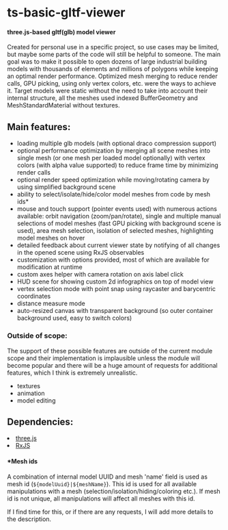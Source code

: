 # ts-basic-gltf-viewer
#### three.js-based gltf(glb) model viewer

Created for personal use in a specific project, so use cases may be limited, but maybe some parts of the code will still be helpful to someone. 
The main goal was to make it possible to open dozens of large industrial building models with thousands of elements and millions of polygons while keeping an optimal render performance. Optimized mesh merging to reduce render calls, GPU picking, using only vertex colors, etc. were the ways to achieve it. Target models were static without the need to take into account their internal structure, all the meshes used indexed BufferGeometry and MeshStandardMaterial without textures.

## Main features:
<ul>
  <li>loading multiple glb models (with optional draco compression support)</li>
  <li>optional performance optimization by merging all scene meshes into single mesh (or one mesh per loaded model optionally) with vertex colors (with alpha value supported) to reduce frame time by minimizing render calls</li>
  <li>optional render speed optimization while moving/rotating camera by using simplified background scene</li>
  <li>ability to select/isolate/hide/color model meshes from code by mesh ids*</li>
  <li>mouse and touch support (pointer events used) with numerous actions available: orbit navigation (zoom/pan/rotate), single and multiple manual selections of model meshes (fast GPU picking with background scene is used), area mesh selection, isolation of selected meshes, highlighting model meshes on hover</li>
  <li>detailed feedback about current viewer state by notifying of all changes in the opened scene using RxJS observables</li>
  <li>customization with options provided, most of which are available for modification at runtime</li>
  <li>custom axes helper with camera rotation on axis label click</li>
  <li>HUD scene for showing custom 2d infographics on top of model view</li>
  <li>vertex selection mode with point snap using raycaster and barycentric coordinates</li>
  <li>distance measure mode</li>
  <li>auto-resized canvas with transparent background (so outer container background used, easy to switch colors)</li>
</ul>

### Outside of scope:
The support of these possible features are outside of the current module scope and their implementation is implausible unless the module will become popular and there will be a huge amount of requests for additional features, which I think is extremely unrealistic.
<ul>
  <li>textures</li>
  <li>animation</li>
  <li>model editing</li>
</ul>

## Dependencies:
</ul>
  <li><a href="https://github.com/mrdoob/three.js">three.js<a></li>
  <li><a href="https://github.com/ReactiveX/rxjs">RxJS<a></li>
</ul>

#### *Mesh ids
A combination of internal model UUID and mesh 'name' field is used as mesh id (`${modelUuid}|${meshName}`). This id is used for all available manipulations with a mesh (selection/isolation/hiding/coloring etc.). If mesh id is not unique, all manipulations will affect all meshes with this id.

If I find time for this, or if there are any requests, I will add more details to the description.